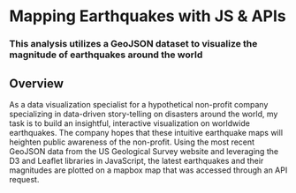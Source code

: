 # Mapping Earthquakes with JS & APIs
### This analysis utilizes a GeoJSON dataset to visualize the magnitude of earthquakes around the world

## Overview
As a data visualization specialist for a hypothetical non-profit company specializing in data-driven story-telling on disasters around the world, my task is to build an insightful, interactive visualization on worldwide earthquakes. The company hopes that these intuitive earthquake maps will heighten public awareness of the non-profit. Using the most recent GeoJSON data from the US Geological Survey website and leveraging the D3 and Leaflet libraries in JavaScript, the latest earthquakes and their magnitudes are plotted on a mapbox map that was accessed through an API request.
